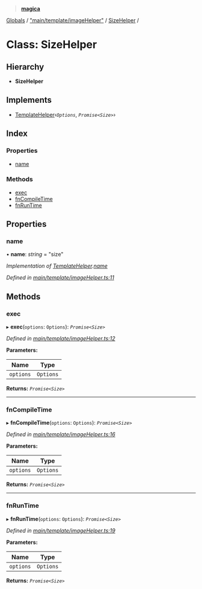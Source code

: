 > **[magica](../README.md)**

[Globals](../README.md) / ["main/template/imageHelper"](../modules/_main_template_imagehelper_.md) / [SizeHelper](_main_template_imagehelper_.sizehelper.md) /

# Class: SizeHelper

## Hierarchy

* **SizeHelper**

## Implements

* [TemplateHelper](../interfaces/_main_template_template_.templatehelper.md)‹*`Options`*, *`Promise<Size>`*›

## Index

### Properties

* [name](_main_template_imagehelper_.sizehelper.md#name)

### Methods

* [exec](_main_template_imagehelper_.sizehelper.md#exec)
* [fnCompileTime](_main_template_imagehelper_.sizehelper.md#fncompiletime)
* [fnRunTime](_main_template_imagehelper_.sizehelper.md#fnruntime)

## Properties

###  name

• **name**: *string* = "size"

*Implementation of [TemplateHelper](../interfaces/_main_template_template_.templatehelper.md).[name](../interfaces/_main_template_template_.templatehelper.md#name)*

*Defined in [main/template/imageHelper.ts:11](https://github.com/cancerberoSgx/magica/blob/819ab9b/src/main/template/imageHelper.ts#L11)*

## Methods

###  exec

▸ **exec**(`options`: `Options`): *`Promise<Size>`*

*Defined in [main/template/imageHelper.ts:12](https://github.com/cancerberoSgx/magica/blob/819ab9b/src/main/template/imageHelper.ts#L12)*

**Parameters:**

Name | Type |
------ | ------ |
`options` | `Options` |

**Returns:** *`Promise<Size>`*

___

###  fnCompileTime

▸ **fnCompileTime**(`options`: `Options`): *`Promise<Size>`*

*Defined in [main/template/imageHelper.ts:16](https://github.com/cancerberoSgx/magica/blob/819ab9b/src/main/template/imageHelper.ts#L16)*

**Parameters:**

Name | Type |
------ | ------ |
`options` | `Options` |

**Returns:** *`Promise<Size>`*

___

###  fnRunTime

▸ **fnRunTime**(`options`: `Options`): *`Promise<Size>`*

*Defined in [main/template/imageHelper.ts:19](https://github.com/cancerberoSgx/magica/blob/819ab9b/src/main/template/imageHelper.ts#L19)*

**Parameters:**

Name | Type |
------ | ------ |
`options` | `Options` |

**Returns:** *`Promise<Size>`*